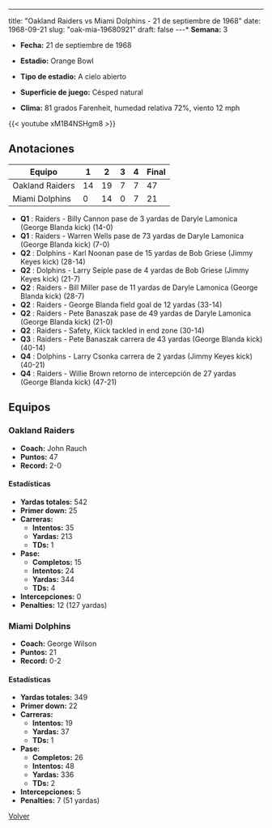 ---
title: "Oakland Raiders vs Miami Dolphins - 21 de septiembre de 1968"
date: 1968-09-21
slug: "oak-mia-19680921"
draft: false
---* **Semana:** 3
* **Fecha:** 21 de septiembre de 1968

* **Estadio:** Orange Bowl
* **Tipo de estadio:** A cielo abierto
* **Superficie de juego:** Césped natural
* **Clima:** 81 grados Farenheit, humedad relativa 72%, viento 12 mph

{{< youtube xM1B4NSHgm8 >}}


## Anotaciones
| Equipo | 1 | 2 | 3 | 4 | Final |
|--------|---|---|---|---|-------|
| Oakland Raiders  | 14 | 19 | 7 | 7  | 47 |
| Miami Dolphins  | 0 | 14 | 0 | 7  | 21 |
* **Q1** : Raiders - Billy Cannon pase de 3 yardas de Daryle Lamonica (George Blanda kick) (14-0)
* **Q1** : Raiders - Warren Wells pase de 73 yardas de Daryle Lamonica (George Blanda kick) (7-0)
* **Q2** : Dolphins - Karl Noonan pase de 15 yardas de Bob Griese (Jimmy Keyes kick) (28-14)
* **Q2** : Dolphins - Larry Seiple pase de 4 yardas de Bob Griese (Jimmy Keyes kick) (21-7)
* **Q2** : Raiders - Bill Miller pase de 11 yardas de Daryle Lamonica (George Blanda kick) (28-7)
* **Q2** : Raiders - George Blanda field goal de 12 yardas (33-14)
* **Q2** : Raiders - Pete Banaszak pase de 49 yardas de Daryle Lamonica (George Blanda kick) (21-0)
* **Q2** : Raiders - Safety, Kiick tackled in end zone (30-14)
* **Q3** : Raiders - Pete Banaszak carrera de 43 yardas (George Blanda kick) (40-14)
* **Q4** : Dolphins - Larry Csonka carrera de 2 yardas (Jimmy Keyes kick) (40-21)
* **Q4** : Raiders - Willie Brown retorno de intercepción de 27 yardas (George Blanda kick) (47-21)


## Equipos


### Oakland Raiders
* **Coach:** John Rauch
* **Puntos:** 47
* **Record:** 2-0
#### Estadísticas
* **Yardas totales:** 542
* **Primer down:** 25
* **Carreras:**
  * **Intentos:** 35
  * **Yardas:** 213
  * **TDs:** 1
* **Pase:**
  * **Completos:** 15
  * **Intentos:** 24
  * **Yardas:** 344
  * **TDs:** 4
* **Intercepciones:** 0
* **Penalties:** 12 (127 yardas)

### Miami Dolphins
* **Coach:** George Wilson
* **Puntos:** 21
* **Record:** 0-2
#### Estadísticas
* **Yardas totales:** 349
* **Primer down:** 22
* **Carreras:**
  * **Intentos:** 19
  * **Yardas:** 37
  * **TDs:** 1
* **Pase:**
  * **Completos:** 26
  * **Intentos:** 48
  * **Yardas:** 336
  * **TDs:** 2
* **Intercepciones:** 5
* **Penalties:** 7 (51 yardas)


[Volver](/historia/1968)

